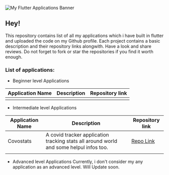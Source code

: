  ![My Flutter Applications Banner](https://www.signitysolutions.com/blog/wp-content/uploads/2020/04/Flutter-app-development-signity-solutions-1024x512.png)
 
## Hey! 

This repository contains list of all my applications which i have built in flutter and uploaded the code on my Github profile. Each project contains a basic description and their repository links alongwith. Have a look and share reviews. Do not forget to fork or star the repositories if you find it worth enough.

### List of applications:

 - Beginner level Applications

|Application Name|Description  |Repository link|
|--|--|--|
|  |  ||

 - Intermediate level Applications
 
 |Application Name|Description  |Repository link|
|--|--|--| 
|Covostats |A covid tracker application tracking stats all around world and some helpul infos too. |[Repo Link](https://github.com/imKashyap/Covostats)| 
|  |  | |

- Advanced level Applications
Currently, i don't consider my any application as an advanced level. Will Update soon.
